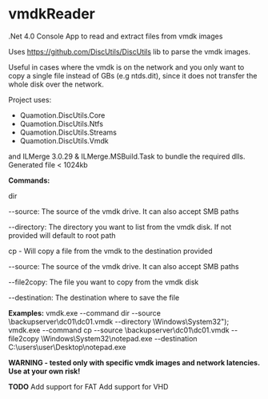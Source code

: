 # vmdkReader
.Net 4.0 Console App to read and extract files from vmdk images

Uses https://github.com/DiscUtils/DiscUtils lib to parse the vmdk images.

Useful in cases where the vmdk is on the network and you only want to copy a single file instead of GBs (e.g ntds.dit), since it does not transfer the whole disk over the network.

Project uses:
* Quamotion.DiscUtils.Core
* Quamotion.DiscUtils.Ntfs
* Quamotion.DiscUtils.Streams
* Quamotion.DiscUtils.Vmdk

and ILMerge 3.0.29 & ILMerge.MSBuild.Task to bundle the required dlls. Generated file < 1024kb

**Commands:**

dir 

--source: The source of the vmdk drive. It can also accept SMB paths

--directory: The directory you want to list from the vmdk disk. If not provided will default to root path

cp - Will copy a file from the vmdk to the destination provided

--source: The source of the vmdk drive. It can also accept SMB paths

--file2copy: The file you want to copy from the vmdk disk

--destination: The destination where to save the file


**Examples:**
vmdk.exe --command dir --source \\backupserver\dc01\dc01.vmdk --directory \Windows\System32");
vmdk.exe --command cp --source \\backupserver\dc01\dc01.vmdk --file2copy \Windows\System32\notepad.exe --destination C:\users\user\Desktop\notepad.exe
            
**WARNING - tested only with specific vmdk images and network latencies. Use at your own risk!**

**TODO**
Add support for FAT
Add support for VHD
